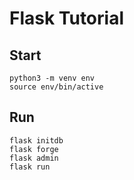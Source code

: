 # Flask Tutorial

## Start
```
python3 -m venv env
source env/bin/active
```

## Run
```
flask initdb
flask forge
flask admin
flask run
```